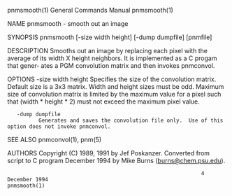 pnmsmooth(1)                                                  General Commands Manual                                                 pnmsmooth(1)

NAME
       pnmsmooth - smooth out an image

SYNOPSIS
       pnmsmooth [-size width height] [-dump dumpfile] [pnmfile]

DESCRIPTION
       Smooths out an image by replacing each pixel with the average of its width X height neighbors.  It is implemented as a C progam that gener‐
       ates a PGM convolution matrix and then invokes pnmconvol.

OPTIONS
       -size width height
              Specifies the size of the convolution matrix.  Default size is a 3x3 matrix.  Width and height sizes must be odd.  Maximum  size  of
              convolution  matrix  is  limited  by  the maximum value for a pixel such that (width * height * 2) must not exceed the maximum pixel
              value.

       -dump dumpfile
              Generates and saves the convolution file only.  Use of this option does not invoke pnmconvol.

SEE ALSO
       pnmconvol(1), pnm(5)

AUTHORS
       Copyright (C) 1989, 1991 by Jef Poskanzer.
       Converted from script to C program December 1994 by Mike Burns (burns@chem.psu.edu).

                                                                  4 December 1994                                                     pnmsmooth(1)
